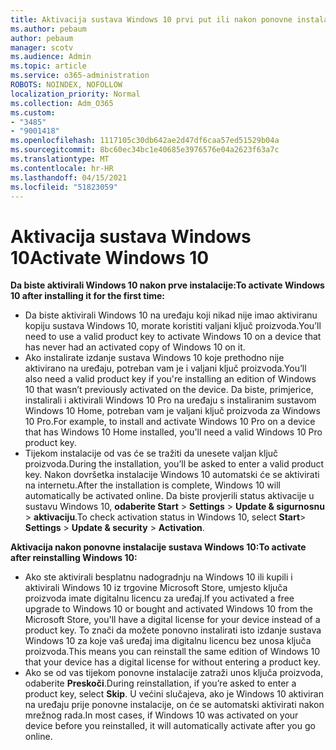 ```yaml
---
title: Aktivacija sustava Windows 10 prvi put ili nakon ponovne instalacije
ms.author: pebaum
author: pebaum
manager: scotv
ms.audience: Admin
ms.topic: article
ms.service: o365-administration
ROBOTS: NOINDEX, NOFOLLOW
localization_priority: Normal
ms.collection: Adm_O365
ms.custom:
- "3485"
- "9001418"
ms.openlocfilehash: 1117105c30db642ae2d47df6caa57ed51529b04a
ms.sourcegitcommit: 8bc60ec34bc1e40685e3976576e04a2623f63a7c
ms.translationtype: MT
ms.contentlocale: hr-HR
ms.lasthandoff: 04/15/2021
ms.locfileid: "51823059"
---
```

# <a name="activate-windows-10"></a><span data-ttu-id="a5fdc-102">Aktivacija sustava Windows 10</span><span class="sxs-lookup"><span data-stu-id="a5fdc-102">Activate Windows 10</span></span>

<span data-ttu-id="a5fdc-103">**Da biste aktivirali Windows 10 nakon prve instalacije:**</span><span class="sxs-lookup"><span data-stu-id="a5fdc-103">**To activate Windows 10 after installing it for the first time:**</span></span>

- <span data-ttu-id="a5fdc-104">Da biste aktivirali Windows 10 na uređaju koji nikad nije imao aktiviranu kopiju sustava Windows 10, morate koristiti valjani ključ proizvoda.</span><span class="sxs-lookup"><span data-stu-id="a5fdc-104">You’ll need to use a valid product key to activate Windows 10 on a device that has never had an activated copy of Windows 10 on it.</span></span>
- <span data-ttu-id="a5fdc-105">Ako instalirate izdanje sustava Windows 10 koje prethodno nije aktivirano na uređaju, potreban vam je i valjani ključ proizvoda.</span><span class="sxs-lookup"><span data-stu-id="a5fdc-105">You’ll also need a valid product key if you're installing an edition of Windows 10 that wasn’t previously activated on the device.</span></span> <span data-ttu-id="a5fdc-106">Da biste, primjerice, instalirali i aktivirali Windows 10 Pro na uređaju s instaliranim sustavom Windows 10 Home, potreban vam je valjani ključ proizvoda za Windows 10 Pro.</span><span class="sxs-lookup"><span data-stu-id="a5fdc-106">For example, to install and activate Windows 10 Pro on a device that has Windows 10 Home installed, you'll need a valid Windows 10 Pro product key.</span></span>
- <span data-ttu-id="a5fdc-107">Tijekom instalacije od vas će se tražiti da unesete valjan ključ proizvoda.</span><span class="sxs-lookup"><span data-stu-id="a5fdc-107">During the installation, you’ll be asked to enter a valid product key.</span></span> <span data-ttu-id="a5fdc-108">Nakon dovršetka instalacije Windows 10 automatski će se aktivirati na internetu.</span><span class="sxs-lookup"><span data-stu-id="a5fdc-108">After the installation is complete, Windows 10 will automatically be activated online.</span></span> <span data-ttu-id="a5fdc-109">Da biste provjerili status aktivacije u sustavu Windows 10, **odaberite Start** >  **Settings**  >  **Update & sigurnosnu**  >  **aktivaciju**.</span><span class="sxs-lookup"><span data-stu-id="a5fdc-109">To check activation status in Windows 10, select **Start**> **Settings** > **Update & security** > **Activation**.</span></span>

<span data-ttu-id="a5fdc-110">**Aktivacija nakon ponovne instalacije sustava Windows 10:**</span><span class="sxs-lookup"><span data-stu-id="a5fdc-110">**To activate after reinstalling Windows 10:**</span></span>

- <span data-ttu-id="a5fdc-111">Ako ste aktivirali besplatnu nadogradnju na Windows 10 ili kupili i aktivirali Windows 10 iz trgovine Microsoft Store, umjesto ključa proizvoda imate digitalnu licencu za uređaj.</span><span class="sxs-lookup"><span data-stu-id="a5fdc-111">If you activated a free upgrade to Windows 10 or bought and activated Windows 10 from the Microsoft Store, you'll have a digital license for your device instead of a product key.</span></span> <span data-ttu-id="a5fdc-112">To znači da možete ponovno instalirati isto izdanje sustava Windows 10 za koje vaš uređaj ima digitalnu licencu bez unosa ključa proizvoda.</span><span class="sxs-lookup"><span data-stu-id="a5fdc-112">This means you can reinstall the same edition of Windows 10 that your device has a digital license for without entering a product key.</span></span>
- <span data-ttu-id="a5fdc-113">Ako se od vas tijekom ponovne instalacije zatraži unos ključa proizvoda, odaberite **Preskoči**.</span><span class="sxs-lookup"><span data-stu-id="a5fdc-113">During reinstallation, if you’re asked to enter a product key, select **Skip**.</span></span> <span data-ttu-id="a5fdc-114">U većini slučajeva, ako je Windows 10 aktiviran na uređaju prije ponovne instalacije, on će se automatski aktivirati nakon mrežnog rada.</span><span class="sxs-lookup"><span data-stu-id="a5fdc-114">In most cases, if Windows 10 was activated on your device before you reinstalled, it will automatically activate after you go online.</span></span>
